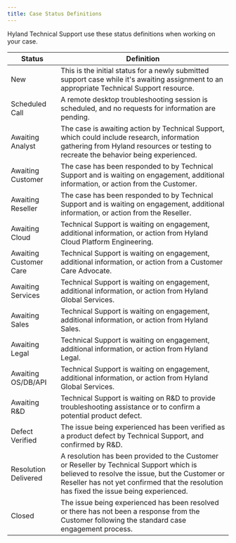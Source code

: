 ```yaml
---
title: Case Status Definitions
---
```


Hyland Technical Support use these status definitions when working on your case.

| Status | Definition |
| ------ | ---------- |
| New | This is the initial status for a newly submitted support case while it's awaiting assignment to an appropriate Technical Support resource. |
| Scheduled Call | A remote desktop troubleshooting session is scheduled, and no requests for information are pending. |
| Awaiting Analyst | The case is awaiting action by Technical Support, which could include research, information gathering from Hyland resources or testing to recreate the behavior being experienced. |
| Awaiting Customer | The case has been responded to by Technical Support and is waiting on engagement, additional information, or action from the Customer. |
| Awaiting Reseller | The case has been responded to by Technical Support and is waiting on engagement, additional information, or action from the Reseller. |
| Awaiting Cloud | Technical Support is waiting on engagement, additional information, or action from Hyland Cloud Platform Engineering. |
| Awaiting Customer Care | Technical Support is waiting on engagement, additional information, or action from a Customer Care Advocate. |
| Awaiting Services | Technical Support is waiting on engagement, additional information, or action from Hyland Global Services. |
| Awaiting Sales | Technical Support is waiting on engagement, additional information, or action from Hyland Sales. |
| Awaiting Legal | Technical Support is waiting on engagement, additional information, or action from Hyland Legal. |
| Awaiting OS/DB/API | Technical Support is waiting on engagement, additional information, or action from Hyland Global Services. |
| Awaiting R&D | Technical Support is waiting on R&D to provide troubleshooting assistance or to confirm a potential product defect. |
| Defect Verified | The issue being experienced has been verified as a product defect by Technical Support, and confirmed by R&D. |
| Resolution Delivered | A resolution has been provided to the Customer or Reseller by Technical Support which is believed to resolve the issue, but the Customer or Reseller has not yet confirmed that the resolution has fixed the issue being experienced. |
| Closed | The issue being experienced has been resolved or there has not been a response from the Customer following the standard case engagement process. |
